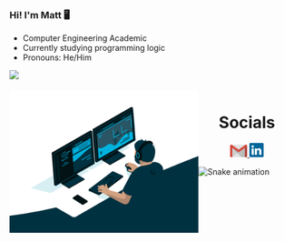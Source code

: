 ### Hi! I'm Matt 🖥️

-  Computer Engineering Academic
-  Currently studying programming logic
-  Pronouns: He/Him

<div>
    <img height="180em" src="!(https://github-readme-stats.vercel.app/api?username=harutetsuh&hide=contribs,prs)"/>
</div>

<div align="center"> 
  <div style="display: inline_block"><br>
    <img align="left" height="250" alt="coding-time" src="code.gif">
</div>
    
<h1 align="center">Socials</h1>
    <a href = "mailto: mtelles422@gmail.com">
      <img width="30" src="gmail.svg">
    </a>
    <a href = "https://www.linkedin.com/in/mtell-es/">
      <img width="25" src="linkedin.svg">
    </a>
</div>

![Snake animation](https://github.com/HaruTetsuh/HaruTetsuh/blob/output/github-contribution-grid-snake.svg)
